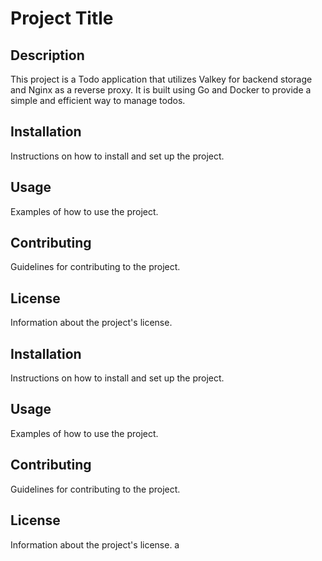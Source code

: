 
# Project Title


## Description

This project is a Todo application that utilizes Valkey for backend storage and Nginx as a reverse proxy. It is built using Go and Docker to provide a simple and efficient way to manage todos.

## Installation

Instructions on how to install and set up the project.

## Usage

Examples of how to use the project.

## Contributing

Guidelines for contributing to the project.

## License

Information about the project's license.

## Installation

Instructions on how to install and set up the project.

## Usage

Examples of how to use the project.

## Contributing

Guidelines for contributing to the project.

## License

Information about the project's license.
a
